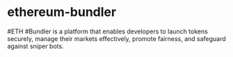 # ethereum-bundler
#ETH #Bundler is a platform that enables developers to launch tokens securely, manage their markets effectively, promote fairness, and safeguard against sniper bots.
